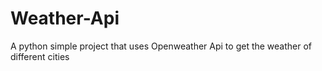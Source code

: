 # Weather-Api
A python simple project that uses Openweather Api to get the weather of different cities
